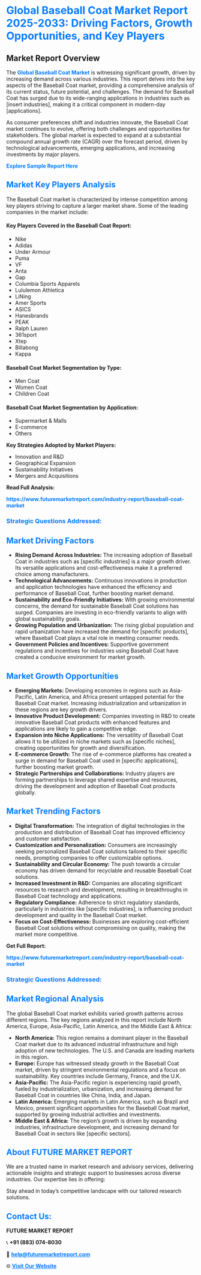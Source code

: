 <h1 style="color: #007BFF;">Global Baseball Coat Market Report 2025-2033: Driving Factors, Growth Opportunities, and Key Players</h1>

<section id="overview">
<h2>Market Report Overview</h2>
<p>The <a href="https://www.futuremarketreport.com/industry-report/baseball-coat-market" style="color: #007BFF; text-decoration: none;"><strong>Global Baseball Coat Market</strong></a> is witnessing significant growth, driven by increasing demand across various industries. This report delves into the key aspects of the Baseball Coat market, providing a comprehensive analysis of its current status, future potential, and challenges. The demand for Baseball Coat has surged due to its wide-ranging applications in industries such as [insert industries], making it a critical component in modern-day [applications].</p>
<p>As consumer preferences shift and industries innovate, the Baseball Coat market continues to evolve, offering both challenges and opportunities for stakeholders. The global market is expected to expand at a substantial compound annual growth rate (CAGR) over the forecast period, driven by technological advancements, emerging applications, and increasing investments by major players.</p>
</section>

<section id="overview">
<p><a href="https://www.futuremarketreport.com/request-sample/reportId=48350" style="color: #007BFF; text-decoration: none;"><strong>Explore Sample Report Here</strong></a></p>
</section>

<section id="key-players">
<h2 style="color: #007BFF;">Market Key Players Analysis</h2>
<p>The Baseball Coat market is characterized by intense competition among key players striving to capture a larger market share. Some of the leading companies in the market include:</p>
<h4>Key Players Covered in the Baseball Coat Report:</h4>
<ul><li>Nike</li><li>Adidas</li><li>Under Armour</li><li>Puma</li><li>VF</li><li>Anta</li><li>Gap</li><li>Columbia Sports Apparels</li><li>Lululemon Athletica</li><li>LiNing</li><li>Amer Sports</li><li>ASICS</li><li>Hanesbrands</li><li>PEAK</li><li>Ralph Lauren</li><li>361sport</li><li>Xtep</li><li>Billabong</li><li>Kappa</li></ul>
<h4>Baseball Coat Market Segmentation by Type:</h4>
<ul><li>Men Coat</li><li>Women Coat</li><li>Children Coat</li></ul>

<h4>Baseball Coat Market Segmentation by Application:</h4>
<ul><li>Supermarket &amp; Malls</li><li>E-commerce</li><li>Others</li></ul>
<p><strong>Key Strategies Adopted by Market Players:</strong></p>
<ul>
<li>Innovation and R&D</li>
<li>Geographical Expansion</li>
<li>Sustainability Initiatives</li>
<li>Mergers and Acquisitions</li>
</ul>
</section>

<section>
<p><strong>Read Full Analysis: </strong></p><a href="https://www.futuremarketreport.com/industry-report/baseball-coat-market" style="color: #007BFF; text-decoration: none;"><strong>https://www.futuremarketreport.com/industry-report/baseball-coat-market</strong></a>
<h3 style="color: #007BFF;">Strategic Questions Addressed:</h3>
</section>

<section id="driving-factors">
<h2 style="color: #007BFF;">Market Driving Factors</h2>
<ul>
<li><strong>Rising Demand Across Industries:</strong> The increasing adoption of Baseball Coat in industries such as [specific industries] is a major growth driver. Its versatile applications and cost-effectiveness make it a preferred choice among manufacturers.</li>
<li><strong>Technological Advancements:</strong> Continuous innovations in production and application technologies have enhanced the efficiency and performance of Baseball Coat, further boosting market demand.</li>
<li><strong>Sustainability and Eco-Friendly Initiatives:</strong> With growing environmental concerns, the demand for sustainable Baseball Coat solutions has surged. Companies are investing in eco-friendly variants to align with global sustainability goals.</li>
<li><strong>Growing Population and Urbanization:</strong> The rising global population and rapid urbanization have increased the demand for [specific products], where Baseball Coat plays a vital role in meeting consumer needs.</li>
<li><strong>Government Policies and Incentives:</strong> Supportive government regulations and incentives for industries using Baseball Coat have created a conducive environment for market growth.</li>
</ul>
</section>

<section id="growth-opportunities">
<h2 style="color: #007BFF;">Market Growth Opportunities</h2>
<ul>
<li><strong>Emerging Markets:</strong> Developing economies in regions such as Asia-Pacific, Latin America, and Africa present untapped potential for the Baseball Coat market. Increasing industrialization and urbanization in these regions are key growth drivers.</li>
<li><strong>Innovative Product Development:</strong> Companies investing in R&D to create innovative Baseball Coat products with enhanced features and applications are likely to gain a competitive edge.</li>
<li><strong>Expansion into Niche Applications:</strong> The versatility of Baseball Coat allows it to be utilized in niche markets such as [specific niches], creating opportunities for growth and diversification.</li>
<li><strong>E-commerce Growth:</strong> The rise of e-commerce platforms has created a surge in demand for Baseball Coat used in [specific applications], further boosting market growth.</li>
<li><strong>Strategic Partnerships and Collaborations:</strong> Industry players are forming partnerships to leverage shared expertise and resources, driving the development and adoption of Baseball Coat products globally.</li>
</ul>
</section>

<section id="trending-factors">
<h2 style="color: #007BFF;">Market Trending Factors</h2>
<ul>
<li><strong>Digital Transformation:</strong> The integration of digital technologies in the production and distribution of Baseball Coat has improved efficiency and customer satisfaction.</li>
<li><strong>Customization and Personalization:</strong> Consumers are increasingly seeking personalized Baseball Coat solutions tailored to their specific needs, prompting companies to offer customizable options.</li>
<li><strong>Sustainability and Circular Economy:</strong> The push towards a circular economy has driven demand for recyclable and reusable Baseball Coat solutions.</li>
<li><strong>Increased Investment in R&D:</strong> Companies are allocating significant resources to research and development, resulting in breakthroughs in Baseball Coat technology and applications.</li>
<li><strong>Regulatory Compliance:</strong> Adherence to strict regulatory standards, particularly in industries like [specific industries], is influencing product development and quality in the Baseball Coat market.</li>
<li><strong>Focus on Cost-Effectiveness:</strong> Businesses are exploring cost-efficient Baseball Coat solutions without compromising on quality, making the market more competitive.</li>
</ul>
</section>

<section>
<p><strong>Get Full Report: </strong></p><a href="https://www.futuremarketreport.com/industry-report/baseball-coat-market" style="color: #007BFF; text-decoration: none;"><strong>https://www.futuremarketreport.com/industry-report/baseball-coat-market</strong></a>
<h3 style="color: #007BFF;">Strategic Questions Addressed:</h3>
</section>


<section id="regional-analysis">
<h2 style="color: #007BFF;">Market Regional Analysis</h2>
<p>The global Baseball Coat market exhibits varied growth patterns across different regions. The key regions analyzed in this report include North America, Europe, Asia-Pacific, Latin America, and the Middle East & Africa:</p>
<ul>
<li><strong>North America:</strong> This region remains a dominant player in the Baseball Coat market due to its advanced industrial infrastructure and high adoption of new technologies. The U.S. and Canada are leading markets in this region.</li>
<li><strong>Europe:</strong> Europe has witnessed steady growth in the Baseball Coat market, driven by stringent environmental regulations and a focus on sustainability. Key countries include Germany, France, and the U.K.</li>
<li><strong>Asia-Pacific:</strong> The Asia-Pacific region is experiencing rapid growth, fueled by industrialization, urbanization, and increasing demand for Baseball Coat in countries like China, India, and Japan.</li>
<li><strong>Latin America:</strong> Emerging markets in Latin America, such as Brazil and Mexico, present significant opportunities for the Baseball Coat market, supported by growing industrial activities and investments.</li>
<li><strong>Middle East & Africa:</strong> The region’s growth is driven by expanding industries, infrastructure development, and increasing demand for Baseball Coat in sectors like [specific sectors].</li>
</ul>
</section>

<footer>
<h2 style="color: #007BFF;">About FUTURE MARKET REPORT</h2>
<p>We are a trusted name in market research and advisory services, delivering actionable insights and strategic support to businesses across diverse industries. Our expertise lies in offering:</p>

<p>Stay ahead in today’s competitive landscape with our tailored research solutions.</p>

<h2 style="color: #007BFF;">Contact Us:</h2>
<p><strong>FUTURE MARKET REPORT</strong></p>
<p>📞 <strong>+91 (883) 074-8030</strong></p>
<p>📧 <strong><a href="mailto:help@futuremarketreport.com" style="color: #007BFF;">help@futuremarketreport.com</a></strong></p>
<p>🌐 <strong><a href="https://www.futuremarketreport.com/" style="color: #007BFF;">Visit Our Website</a></strong></p>
</footer>